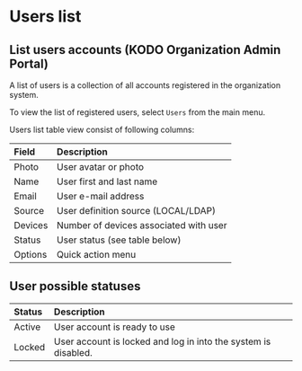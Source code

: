# Users list

## List users accounts \(KODO Organization Admin Portal\)

A list of users is a collection of all accounts registered in the organization system.

To view the list of registered users, select `Users` from the main menu.

Users list table view consist of following columns:

| **Field** | **Description** |
| :--- | :--- |
| Photo | User avatar or photo |
| Name | User first and last name |
| Email | User e-mail address |
| Source | User definition source \(LOCAL/LDAP\) |
| Devices | Number of devices associated with user |
| Status | User status \(see table below\) |
| Options | Quick action menu |

## User possible statuses

| **Status** | **Description** |
| :--- | :--- |
| Active | User account is ready to use |
| Locked | User account is locked and log in into the system is disabled. |

